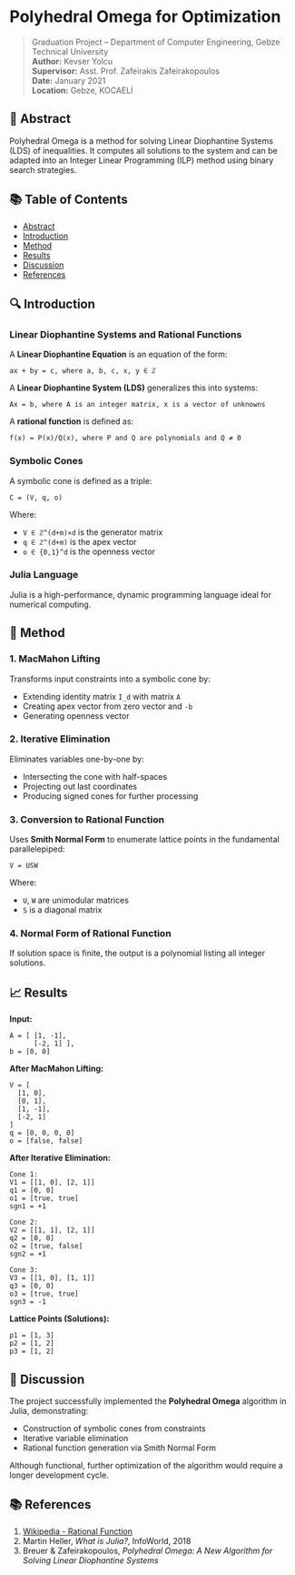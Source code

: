 # Polyhedral Omega for Optimization

> Graduation Project – Department of Computer Engineering, Gebze Technical University  
> **Author:** Kevser Yolcu  
> **Supervisor:** Asst. Prof. Zafeirakis Zafeirakopoulos  
> **Date:** January 2021  
> **Location:** Gebze, KOCAELİ

## 📌 Abstract

Polyhedral Omega is a method for solving Linear Diophantine Systems (LDS) of inequalities. It computes all solutions to the system and can be adapted into an Integer Linear Programming (ILP) method using binary search strategies.

## 📚 Table of Contents

- [Abstract](#-abstract)
- [Introduction](#-introduction)
- [Method](#-method)
- [Results](#-results)
- [Discussion](#-discussion)
- [References](#-references)

## 🔍 Introduction

### Linear Diophantine Systems and Rational Functions

A **Linear Diophantine Equation** is an equation of the form:

```
ax + by = c, where a, b, c, x, y ∈ ℤ
```

A **Linear Diophantine System (LDS)** generalizes this into systems:

```
Ax = b, where A is an integer matrix, x is a vector of unknowns
```

A **rational function** is defined as:

```
f(x) = P(x)/Q(x), where P and Q are polynomials and Q ≠ 0
```

### Symbolic Cones

A symbolic cone is defined as a triple:

```
C = (V, q, o)
```

Where:
- `V ∈ ℤ^(d+m)×d` is the generator matrix
- `q ∈ ℤ^(d+m)` is the apex vector
- `o ∈ {0,1}^d` is the openness vector

### Julia Language

Julia is a high-performance, dynamic programming language ideal for numerical computing.

## 🧠 Method

### 1. MacMahon Lifting

Transforms input constraints into a symbolic cone by:
- Extending identity matrix `I_d` with matrix `A`
- Creating apex vector from zero vector and `-b`
- Generating openness vector

### 2. Iterative Elimination

Eliminates variables one-by-one by:
- Intersecting the cone with half-spaces
- Projecting out last coordinates
- Producing signed cones for further processing

### 3. Conversion to Rational Function

Uses **Smith Normal Form** to enumerate lattice points in the fundamental parallelepiped:

```
V = USW
```

Where:
- `U`, `W` are unimodular matrices
- `S` is a diagonal matrix

### 4. Normal Form of Rational Function

If solution space is finite, the output is a polynomial listing all integer solutions.

## 📈 Results

**Input:**

```text
A = [ [1, -1],
      [-2, 1] ],
b = [0, 0]
```

**After MacMahon Lifting:**

```text
V = [
  [1, 0],
  [0, 1],
  [1, -1],
  [-2, 1]
]
q = [0, 0, 0, 0]
o = [false, false]
```

**After Iterative Elimination:**

```text
Cone 1:
V1 = [[1, 0], [2, 1]]
q1 = [0, 0]
o1 = [true, true]
sgn1 = +1

Cone 2:
V2 = [[1, 1], [2, 1]]
q2 = [0, 0]
o2 = [true, false]
sgn2 = +1

Cone 3:
V3 = [[1, 0], [1, 1]]
q3 = [0, 0]
o3 = [true, true]
sgn3 = -1
```

**Lattice Points (Solutions):**

```text
p1 = [1, 3]
p2 = [1, 2]
p3 = [1, 2]
```

## 💬 Discussion

The project successfully implemented the **Polyhedral Omega** algorithm in Julia, demonstrating:
- Construction of symbolic cones from constraints
- Iterative variable elimination
- Rational function generation via Smith Normal Form

Although functional, further optimization of the algorithm would require a longer development cycle.

## 📚 References

1. [Wikipedia - Rational Function](https://en.wikipedia.org/wiki/Rational_function)  
2. Martin Heller, *What is Julia?*, InfoWorld, 2018  
3. Breuer & Zafeirakopoulos, *Polyhedral Omega: A New Algorithm for Solving Linear Diophantine Systems*
